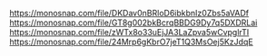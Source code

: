 https://monosnap.com/file/DKDav0nBRloD6ibkbnIz0Zbs5aVADf
https://monosnap.com/file/GT8g002bkBcrqBBDG9Dy7q5DXDRLai
https://monosnap.com/file/zWTx8o33uEjJA3LaZpva5wCvpglrTI
https://monosnap.com/file/24Mrp6gKbrO7jeT1Q3MsOej5KzJdqE
